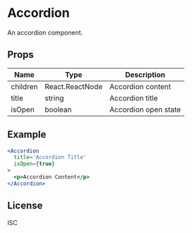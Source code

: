 # Accordion

An accordion component.

## Props

| Name     | Type            | Description          |
| -------- | --------------- | -------------------- |
| children | React.ReactNode | Accordion content    |
| title    | string          | Accordion title      |
| isOpen   | boolean         | Accordion open state |

## Example

```jsx
<Accordion
  title='Accordion Title'
  isOpen={true}
>
  <p>Accordion Content</p>
</Accordion>
```

## License

ISC
